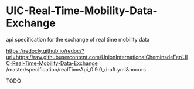 # UIC-Real-Time-Mobility-Data-Exchange
api specification for the exchange of real time mobility data


https://redocly.github.io/redoc/?url=https://raw.githubusercontent.com/UnionInternationalCheminsdeFer/UIC-Real-Time-Mobility-Data-Exchange
/master/specification/realTimeApi_0.9.0_draft.yml&nocors

TODO
